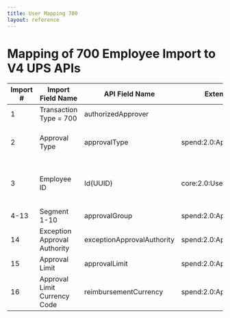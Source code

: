 ```yaml
---
title: User Mapping 700
layout: reference
---
```

# Mapping of 700 Employee Import to V4 UPS APIs

Import #|Import Field Name|API Field Name|Extension|Notes
---|---|---|---|---|
1|Transaction Type = 700|authorizedApprover|
2|Approval Type|approvalType|spend:2.0:ApproverLimit|Values: expense, payment, request
3|Employee ID|Id(UUID)|core:2.0:User| Must be an existing employee ID
4-13|Segment 1-10|approvalGroup|spend:2.0:ApproverLimit
14|Exception Approval Authority|exceptionApprovalAuthority|spend:2.0:ApproverLimit
15|Approval Limit|approvalLimit|spend:2.0:ApproverLimit
16|Approval Limit Currency Code|reimbursementCurrency|spend:2.0:ApproverLimit

